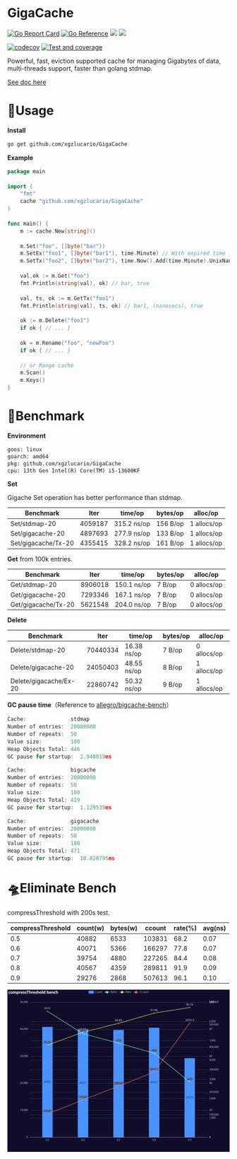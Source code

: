# GigaCache

[![Go Report Card](https://goreportcard.com/badge/github.com/xgzlucario/GigaCache)](https://goreportcard.com/report/github.com/xgzlucario/GigaCache) [![Go Reference](https://pkg.go.dev/badge/github.com/xgzlucario/GigaCache.svg)](https://pkg.go.dev/github.com/xgzlucario/GigaCache) ![](https://img.shields.io/badge/go-1.21.0-orange.svg) ![](https://img.shields.io/github/languages/code-size/xgzlucario/GigaCache.svg)

[![codecov](https://codecov.io/gh/xgzlucario/GigaCache/graph/badge.svg?token=yC1xELYaM2)](https://codecov.io/gh/xgzlucario/GigaCache) [![Test and coverage](https://github.com/xgzlucario/GigaCache/actions/workflows/rotom.yml/badge.svg)](https://github.com/xgzlucario/GigaCache/actions/workflows/rotom.yml)

Powerful, fast, eviction supported cache for managing Gigabytes of data, multi-threads support, faster than golang stdmap.

[See doc here](https://www.yuque.com/1ucario/devdoc/ntyyeekkxu8apngd?singleDoc)

# 🚗Usage

**Install**

```bash
go get github.com/xgzlucario/GigaCache
```

**Example**

```go
package main

import (
    "fmt"
    cache "github.com/xgzlucario/GigaCache"
)

func main() {
    m := cache.New[string]()

    m.Set("foo", []byte("bar"))
    m.SetEx("foo1", []byte("bar1"), time.Minute) // With expired time
    m.SetTx("foo2", []byte("bar2"), time.Now().Add(time.Minute).UnixNano()) // With deadline

    val,ok := m.Get("foo")
    fmt.Println(string(val), ok) // bar, true

    val, ts, ok := m.GetTx("foo1")
    fmt.Println(string(val), ts, ok) // bar1, (nanosecs), true

    ok := m.Delete("foo1")
    if ok { // ... }

    ok = m.Rename("foo", "newFoo")
    if ok { // ... }

    // or Range cache
    m.Scan()
    m.Keys()
}
```

# 🚀Benchmark

**Environment**

```
goos: linux
goarch: amd64
pkg: github.com/xgzlucario/GigaCache
cpu: 13th Gen Intel(R) Core(TM) i5-13600KF
```

**Set**

Gigache Set operation has better performance than stdmap.

| Benchmark           | Iter    | time/op     | bytes/op | alloc/op    |
| ------------------- | ------- | ----------- | -------- | ----------- |
| Set/stdmap-20       | 4059187 | 315.2 ns/op | 156 B/op | 1 allocs/op |
| Set/gigacache-20    | 4897693 | 277.9 ns/op | 133 B/op | 1 allocs/op |
| Set/gigacache/Tx-20 | 4355415 | 328.2 ns/op | 161 B/op | 1 allocs/op |

**Get** from 100k entries.

| Benchmark           | Iter    | time/op     | bytes/op | alloc/op    |
| ------------------- | ------- | ----------- | -------- | ----------- |
| Get/stdmap-20       | 8906018 | 150.1 ns/op | 7 B/op   | 0 allocs/op |
| Get/gigacache-20    | 7293346 | 167.1 ns/op | 7 B/op   | 0 allocs/op |
| Get/gigacache/Tx-20 | 5621548 | 204.0 ns/op | 7 B/op   | 0 allocs/op |

**Delete**

| Benchmark              | Iter     | time/op     | bytes/op | alloc/op    |
| ---------------------- | -------- | ----------- | -------- | ----------- |
| Delete/stdmap-20       | 70440334 | 16.38 ns/op |	7 B/op	 | 0 allocs/op |
| Delete/gigacache-20    | 24050403 | 48.55 ns/op |	8 B/op	 | 1 allocs/op |
| Delete/gigacache/Ex-20 | 22860742	| 50.32 ns/op |	9 B/op	 | 1 allocs/op |

**GC pause time**（Reference to [allegro/bigcache-bench](https://github.com/allegro/bigcache-bench)）

```go
Cache:              stdmap
Number of entries:  20000000
Number of repeats:  50
Value size:         100
Heap Objects Total: 446
GC pause for startup:  2.948819ms
```

```go
Cache:              bigcache
Number of entries:  20000000
Number of repeats:  50
Value size:         100
Heap Objects Total: 419
GC pause for startup:  1.129539ms
```

```go
Cache:              gigacache
Number of entries:  20000000
Number of repeats:  50
Value size:         100
Heap Objects Total: 471
GC pause for startup:  10.828795ms
```

# 🛸Eliminate Bench

compressThreshold with 200s test.

| compressThreshold | count(w) | bytes(w) | ccount | rate(%) | avg(ns) |
| ----------------- | -------- | -------- | ------ | ------- | ------- |
| 0.5               | 40882    | 6533     | 103831 | 68.2    | 0.07    |
| 0.6               | 40071    | 5366     | 166297 | 77.8    | 0.07    |
| 0.7               | 39754    | 4880     | 227265 | 84.4    | 0.08    |
| 0.8               | 40567    | 4359     | 289811 | 91.9    | 0.09    |
| 0.9               | 29276    | 2868     | 507613 | 96.1    | 0.10    |

![p1](p1.png)
